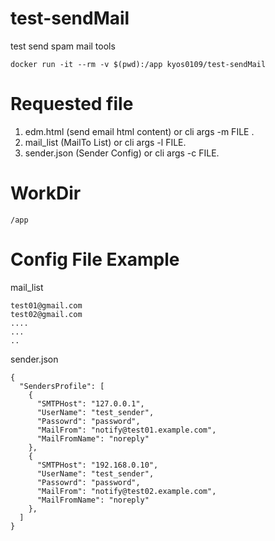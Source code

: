 # test-sendMail
test send spam mail tools

```
docker run -it --rm -v $(pwd):/app kyos0109/test-sendMail
```
# Requested file
1. edm.html (send email html content) or cli args -m FILE .
2. mail_list (MailTo List) or cli args -l FILE.
3. sender.json (Sender Config) or cli args -c FILE.

# WorkDir
```
/app
```

# Config File Example
mail_list
```
test01@gmail.com
test02@gmail.com
....
...
..
```

sender.json
```
{
  "SendersProfile": [
    {
      "SMTPHost": "127.0.0.1",
      "UserName": "test_sender",
      "Passowrd": "password",
      "MailFrom": "notify@test01.example.com",
      "MailFromName": "noreply"
    },
    {
      "SMTPHost": "192.168.0.10",
      "UserName": "test_sender",
      "Passowrd": "password",
      "MailFrom": "notify@test02.example.com",
      "MailFromName": "noreply"
    },
  ]
}
```

